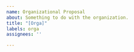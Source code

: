 ```yaml
---
name: Organizational Proposal
about: Something to do with the organization.
title: "[Orga]"
labels: orga
assignees: ''

---
```



